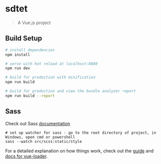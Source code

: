 # sdtet

> A Vue.js project

## Build Setup

``` bash
# install dependencies
npm install

# serve with hot reload at localhost:8080
npm run dev

# build for production with minification
npm run build

# build for production and view the bundle analyzer report
npm run build --report

```
## Sass
Check out Sass [documentation](http://sass-lang.com/documentation/file.SASS_REFERENCE.html)

```
# set up watcher for sass - go to the root directory of project, in Windows, open cmd or powershell
sass --watch src/scss:static/style
```

For a detailed explanation on how things work, check out the [guide](http://vuejs-templates.github.io/webpack/) and [docs for vue-loader](http://vuejs.github.io/vue-loader).
